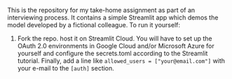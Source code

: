 This is the repository for my take-home assignment as part of an interviewing process. It contains a simple Streamlit app which demos the model developed by a fictional colleague. To run it yourself:
1. Fork the repo.
 host it on Streamlit Cloud. You will have to set up the OAuth 2.0 environments in Google Cloud and/or Microsoft Azure for yourself and configure the secrets.toml according to the Streamlit tutorial. Finally, add a line like `allowed_users = ["your@email.com"]` with your e-mail to the `[auth]` section.